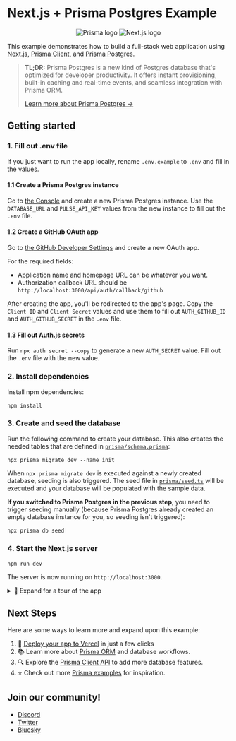 # Next.js + Prisma Postgres Example

<p align="center">
    <img src="https://avatars.githubusercontent.com/u/17219288?s=175&v=4" alt="Prisma logo" />
    <img src="https://camo.githubusercontent.com/c3635f27439ecdbf20e3cbf969c156f4040f10a0c8c836cf307d916dd8f806d4/68747470733a2f2f6173736574732e76657263656c2e636f6d2f696d6167652f75706c6f61642f76313636323133303535392f6e6578746a732f49636f6e5f6461726b5f6261636b67726f756e642e706e67" alt="Next.js logo" />

</p>

This example demonstrates how to build a full-stack web application using [Next.js](https://nextjs.org/), [Prisma Client](https://www.prisma.io/docs/orm/overview/introduction/what-is-prisma), and [Prisma Postgres](https://www.prisma.io/postgres).

> **TL;DR:** Prisma Postgres is a new kind of Postgres database that's optimized for developer productivity. It offers instant provisioning, built-in caching and real-time events, and seamless integration with Prisma ORM.
>
> [Learn more about Prisma Postgres →](https://www.prisma.io/postgres)

## Getting started

### 1. Fill out .env file

If you just want to run the app locally, rename `.env.example` to `.env` and fill in the values.

#### 1.1 Create a Prisma Postgres instance

Go to [the Console](https://console.prisma.io) and create a new Prisma Postgres instance. Use the `DATABASE_URL` and `PULSE_API_KEY` values from the new instance to fill out the `.env` file.

#### 1.2 Create a GitHub OAuth app

Go to [the GitHub Developer Settings](https://github.com/settings/developers) and create a new OAuth app.

For the required fields:

- Application name and homepage URL can be whatever you want.
- Authorization callback URL should be `http://localhost:3000/api/auth/callback/github`

After creating the app, you'll be redirected to the app's page. Copy the `Client ID` and `Client Secret` values and use them to fill out `AUTH_GITHUB_ID` and `AUTH_GITHUB_SECRET` in the `.env` file.

#### 1.3 Fill out Auth.js secrets

Run `npx auth secret --copy` to generate a new `AUTH_SECRET` value. Fill out the `.env` file with the new value.

### 2. Install dependencies

Install npm dependencies:

```
npm install
```

### 3. Create and seed the database

Run the following command to create your database. This also creates the needed tables that are defined in [`prisma/schema.prisma`](./prisma/schema.prisma):

```
npx prisma migrate dev --name init
```

When `npx prisma migrate dev` is executed against a newly created database, seeding is also triggered. The seed file in [`prisma/seed.ts`](./prisma/seed.ts) will be executed and your database will be populated with the sample data.

**If you switched to Prisma Postgres in the previous step**, you need to trigger seeding manually (because Prisma Postgres already created an empty database instance for you, so seeding isn't triggered):

```
npx prisma db seed
```

### 4. Start the Next.js server

```
npm run dev
```

The server is now running on `http://localhost:3000`.

<details>
<summary>📸 Expand for a tour of the app</summary>

### Homepage

Logged out view:
![Homepage](/public/logged-out-homepage.png)

Logged in view:
![Homepage](/public/logged-in-homepage.png)

### User Profile

![User Profile](/public/user-profile.png)

### Creating Posts

![Create Post](/public/create-post.png)

### View your posts and drafts

![View Posts](/public/view-posts.png)

</details>

## Next Steps

Here are some ways to learn more and expand upon this example:

1. 🚀 [Deploy your app to Vercel](https://vercel.com/docs/frameworks/nextjs) in just a few clicks
2. 📚 Learn more about [Prisma ORM](https://www.prisma.io/docs/orm/overview/introduction/what-is-prisma) and database workflows.
3. 🔍 Explore the [Prisma Client API](https://www.prisma.io/docs/orm/reference/prisma-client-reference) to add more database features.
4. ⭐ Check out more [Prisma examples](https://github.com/prisma/prisma-examples) for inspiration.

## Join our community!

- [Discord](https://pris.ly/discord)
- [Twitter](https://twitter.com/prisma)
- [Bluesky](https://bsky.app/profile/prisma.dev)
